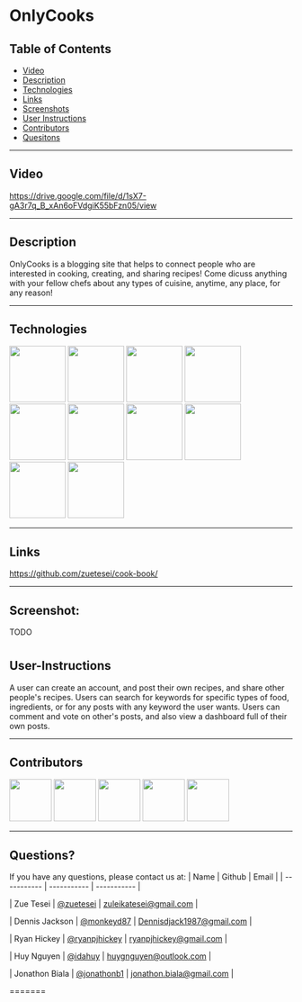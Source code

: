 # OnlyCooks

## Table of Contents

- [Video](#Video)
- [Description](#Description)
- [Technologies](#Technologies)
- [Links](#Links)
- [Screenshots](#Screenshots)
- [User Instructions](#User-Instructions)
- [Contributors](#Contributors)
- [Quesitons](#Questions)

---

## Video
https://drive.google.com/file/d/1sX7-gA3r7q_B_xAn6oFVdgiK55bFzn05/view

---

## Description

OnlyCooks is a blogging site that helps to connect people who are interested in cooking, creating, and sharing recipes! Come dicuss anything with your fellow chefs about any types of cuisine, anytime, any place, for any reason!

---

## Technologies

<p float="left">
<img src="https://www.logolynx.com/images/logolynx/s_1a/1a6dec46e15b0c11c178b4c7d1efd937.png" width="100" height="100">
<img src="https://www.logolynx.com/images/logolynx/s_3b/3b9d42a73e06ccac04deb9073e5235ba.png" width="100" height="100">
<img src="https://upload.wikimedia.org/wikipedia/commons/thumb/9/99/Unofficial_JavaScript_logo_2.svg/512px-Unofficial_JavaScript_logo_2.svg.png?20141107110902>" width="100" height="100">
<img src="https://upload.wikimedia.org/wikipedia/commons/thumb/a/a7/React-icon.svg/2300px-React-icon.svg.png" width="100" height="100">
<img src="https://upload.wikimedia.org/wikipedia/commons/thumb/1/17/GraphQL_Logo.svg/2048px-GraphQL_Logo.svg.png" width="100" height="100">
<img src="https://cdn.iconscout.com/icon/free/png-256/npm-3-1175132.png" width="100" height="100">
<img src="https://icon2.cleanpng.com/20180425/xeq/kisspng-node-js-javascript-web-application-express-js-comp-5ae0f84de7b809.1939946215246930699491.jpg" width="100" height="100">
<img src="https://miro.medium.com/max/1160/0*skYUWg3ZvcY8xRf5" width="100" height="100">
<img src="https://cdn.icon-icons.com/icons2/2108/PNG/512/heroku_icon_130912.png" width="100" height="100">
<img src="https://user-images.githubusercontent.com/43313420/105893220-1bae8780-6013-11eb-87be-eeac845ecc6f.png" width="100" height="100">

---

## Links

https://github.com/zuetesei/cook-book/

---

## Screenshot:

TODO

#

## User-Instructions

A user can create an account, and post their own recipes, and share other people's recipes. Users can search for keywords for specific types of food, ingredients, or for any posts with any keyword the user wants. Users can comment and vote on other's posts, and also view a dashboard full of their own posts.

---

## Contributors

[<img src="https://ca.slack-edge.com/T03EP850QMA-U03LM8MMLH0-56b0d744032b-512" width="75" height="75">](https://github.com/zuetesei)
[<img src="https://ca.slack-edge.com/T03EP850QMA-U03MGSZ3QG5-196ea0c4619d-512" width="75" height="75">](https://github.com/monkeyd87)
[<img src="https://ca.slack-edge.com/T03EP850QMA-U03MKQ6HKB3-2c9d97da4786-512" width="75" height="75">](https://github.com/ryanpjhickey)
[<img src="https://ca.slack-edge.com/T03EP850QMA-U03N7836JG4-cf15bc95dc58-512" width="75" height="75">](https://github.com/idahuy)
[<img src="https://ca.slack-edge.com/T03EP850QMA-U03LRRGR9SA-26e6f5444e8e-512" width="75" height="75">](https://github.com/jonathonb1)

---

## Questions?

If you have any questions, please contact us at:
| Name | Github | Email |
| ----------- | ----------- | ----------- |

| Zue Tesei | [@zuetesei](https://github.com/zuetesei) | zuleikatesei@gmail.com |

| Dennis Jackson | [@monkeyd87](https://github.com/monkeyd87) | Dennisdjack1987@gmail.com |

| Ryan Hickey | [@ryanpjhickey](https://github.com/ryanpjhickey) | ryanpjhickey@gmail.com |

| Huy Nguyen | [@idahuy](https://github.com/idahuy) | huygnguyen@outlook.com |

| Jonathon Biala | [@jonathonb1](https://github.com/jonathonb1) | jonathon.biala@gmail.com |

=======

